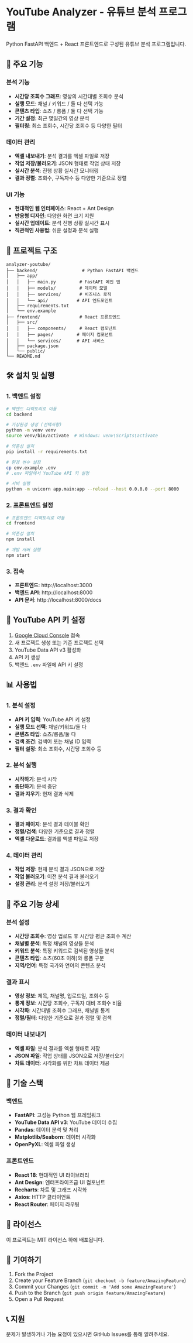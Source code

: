 # YouTube Analyzer - 유튜브 분석 프로그램

Python FastAPI 백엔드 + React 프론트엔드로 구성된 유튜브 분석 프로그램입니다.

## 🚀 주요 기능

### 분석 기능
- **시간당 조회수 그래프**: 영상의 시간대별 조회수 분석
- **실행 모드**: 채널 / 키워드 / 둘 다 선택 가능
- **콘텐츠 타입**: 쇼츠 / 롱폼 / 둘 다 선택 가능
- **기간 설정**: 최근 몇일간의 영상 분석
- **필터링**: 최소 조회수, 시간당 조회수 등 다양한 필터

### 데이터 관리
- **엑셀 내보내기**: 분석 결과를 엑셀 파일로 저장
- **작업 저장/불러오기**: JSON 형태로 작업 상태 저장
- **실시간 분석**: 진행 상황 실시간 모니터링
- **결과 정렬**: 조회수, 구독자수 등 다양한 기준으로 정렬

### UI 기능
- **현대적인 웹 인터페이스**: React + Ant Design
- **반응형 디자인**: 다양한 화면 크기 지원
- **실시간 업데이트**: 분석 진행 상황 실시간 표시
- **직관적인 사용법**: 쉬운 설정과 분석 실행

## 📁 프로젝트 구조

```
analyzer-youtube/
├── backend/                 # Python FastAPI 백엔드
│   ├── app/
│   │   ├── main.py         # FastAPI 메인 앱
│   │   ├── models/         # 데이터 모델
│   │   ├── services/       # 비즈니스 로직
│   │   └── api/           # API 엔드포인트
│   ├── requirements.txt
│   └── env.example
├── frontend/               # React 프론트엔드
│   ├── src/
│   │   ├── components/     # React 컴포넌트
│   │   ├── pages/         # 페이지 컴포넌트
│   │   └── services/      # API 서비스
│   ├── package.json
│   └── public/
└── README.md
```

## 🛠️ 설치 및 실행

### 1. 백엔드 설정

```bash
# 백엔드 디렉토리로 이동
cd backend

# 가상환경 생성 (선택사항)
python -m venv venv
source venv/bin/activate  # Windows: venv\Scripts\activate

# 의존성 설치
pip install -r requirements.txt

# 환경 변수 설정
cp env.example .env
# .env 파일에서 YouTube API 키 설정

# 서버 실행
python -m uvicorn app.main:app --reload --host 0.0.0.0 --port 8000
```

### 2. 프론트엔드 설정

```bash
# 프론트엔드 디렉토리로 이동
cd frontend

# 의존성 설치
npm install

# 개발 서버 실행
npm start
```

### 3. 접속

- **프론트엔드**: http://localhost:3000
- **백엔드 API**: http://localhost:8000
- **API 문서**: http://localhost:8000/docs

## 🔑 YouTube API 키 설정

1. [Google Cloud Console](https://console.cloud.google.com/) 접속
2. 새 프로젝트 생성 또는 기존 프로젝트 선택
3. YouTube Data API v3 활성화
4. API 키 생성
5. 백엔드 `.env` 파일에 API 키 설정

## 📊 사용법

### 1. 분석 설정
- **API 키 입력**: YouTube API 키 설정
- **실행 모드 선택**: 채널/키워드/둘 다
- **콘텐츠 타입**: 쇼츠/롱폼/둘 다
- **검색 조건**: 검색어 또는 채널 ID 입력
- **필터 설정**: 최소 조회수, 시간당 조회수 등

### 2. 분석 실행
- **시작하기**: 분석 시작
- **중단하기**: 분석 중단
- **결과 지우기**: 현재 결과 삭제

### 3. 결과 확인
- **결과 페이지**: 분석 결과 테이블 확인
- **정렬/검색**: 다양한 기준으로 결과 정렬
- **엑셀 다운로드**: 결과를 엑셀 파일로 저장

### 4. 데이터 관리
- **작업 저장**: 현재 분석 결과 JSON으로 저장
- **작업 불러오기**: 이전 분석 결과 불러오기
- **설정 관리**: 분석 설정 저장/불러오기

## 🎯 주요 기능 상세

### 분석 설정
- **시간당 조회수**: 영상 업로드 후 시간당 평균 조회수 계산
- **채널별 분석**: 특정 채널의 영상들 분석
- **키워드 분석**: 특정 키워드로 검색된 영상들 분석
- **콘텐츠 타입**: 쇼츠(60초 이하)와 롱폼 구분
- **지역/언어**: 특정 국가와 언어의 콘텐츠 분석

### 결과 표시
- **영상 정보**: 제목, 채널명, 업로드일, 조회수 등
- **통계 정보**: 시간당 조회수, 구독자 대비 조회수 비율
- **시각화**: 시간대별 조회수 그래프, 채널별 통계
- **정렬/필터**: 다양한 기준으로 결과 정렬 및 검색

### 데이터 내보내기
- **엑셀 파일**: 분석 결과를 엑셀 형태로 저장
- **JSON 파일**: 작업 상태를 JSON으로 저장/불러오기
- **차트 데이터**: 시각화를 위한 차트 데이터 제공

## 🔧 기술 스택

### 백엔드
- **FastAPI**: 고성능 Python 웹 프레임워크
- **YouTube Data API v3**: YouTube 데이터 수집
- **Pandas**: 데이터 분석 및 처리
- **Matplotlib/Seaborn**: 데이터 시각화
- **OpenPyXL**: 엑셀 파일 생성

### 프론트엔드
- **React 18**: 현대적인 UI 라이브러리
- **Ant Design**: 엔터프라이즈급 UI 컴포넌트
- **Recharts**: 차트 및 그래프 시각화
- **Axios**: HTTP 클라이언트
- **React Router**: 페이지 라우팅

## 📝 라이선스

이 프로젝트는 MIT 라이선스 하에 배포됩니다.

## 🤝 기여하기

1. Fork the Project
2. Create your Feature Branch (`git checkout -b feature/AmazingFeature`)
3. Commit your Changes (`git commit -m 'Add some AmazingFeature'`)
4. Push to the Branch (`git push origin feature/AmazingFeature`)
5. Open a Pull Request

## 📞 지원

문제가 발생하거나 기능 요청이 있으시면 GitHub Issues를 통해 알려주세요.

